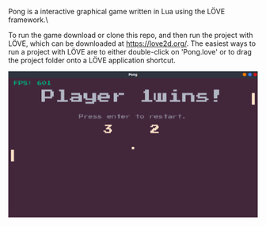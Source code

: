 Pong is a  interactive graphical game written in Lua using the LÖVE framework.\

To run the game download or clone this repo, and then run the project with LÖVE, which can be downloaded at https://love2d.org/.  The easiest ways to run a project with LÖVE are to either double-click on 'Pong.love' or to drag the project folder onto a LÖVE application shortcut.

![Alt text](/pong.png?raw=true "Screenshot:")

